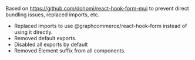 Based on https://github.com/dohomi/react-hook-form-mui to prevent direct
bundling issues, replaced imports, etc.

- Replaced imports to use @graphcommerce/react-hook-form instead of using it
  directly.
- Removed default exports.
- Disabled all exports by default
- Removed Element suffix from all components.

